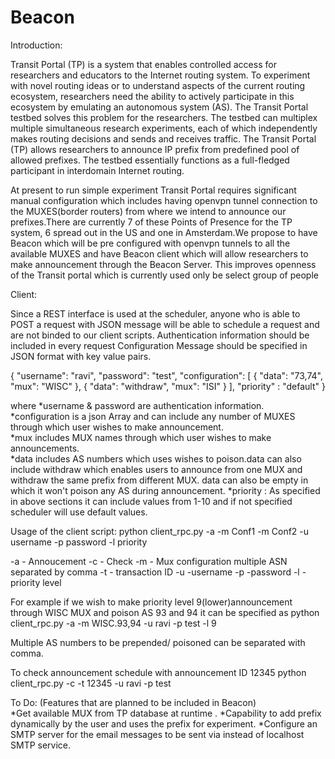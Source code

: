 Beacon
======

Introduction:               

Transit Portal (TP) is a system that enables controlled access for researchers and educators to the Internet routing system.
To experiment with novel routing ideas or to understand aspects of the current routing ecosystem, researchers need the ability 
to actively participate in this ecosystem by emulating an autonomous system (AS). The Transit Portal testbed solves this problem 
for the researchers. The testbed can multiplex multiple simultaneous research experiments, each of which independently makes routing 
decisions and sends and receives traffic. The Transit Portal (TP) allows researchers to announce IP prefix from predefined pool of 
allowed prefixes. The testbed essentially functions as a full-fledged participant in interdomain Internet routing.

At present to run simple experiment Transit Portal requires significant manual configuration which includes having openvpn tunnel 
connection to the MUXES(border routers) from where we intend to announce our prefixes.There are currently 7 of these Points of Presence 
for the TP system, 6 spread out in the US and one in Amsterdam.We propose to have Beacon which will be pre configured with openvpn 
tunnels to all the available MUXES and have Beacon client which will allow researchers to make announcement through the Beacon Server.
This improves openness of the Transit portal which is currently used only be select group of people

Client:

Since a REST interface is used at the scheduler, anyone who is able to POST a request with JSON message will be able to schedule a request 
and are not binded to our client scripts. Authentication information should be included in every request
Configuration Message should be specified in JSON format with key value pairs.

{
    "username": "ravi",
    "password": "test",
    "configuration": [
        {
            "data": "73,74",
            "mux": "WISC"
        },
        {
            "data": "withdraw",
            "mux": "ISI"
        }
    ],
 "priority" : "default"
}


where 
*username & password are authentication information.                                                                                        
*configuration is a json Array and can include any number of MUXES through which user wishes to make announcement.                          
*mux includes MUX names through which user wishes to make announcements.                                                                    
*data includes AS numbers which uses wishes to poison.data can also include withdraw which enables users to announce from one MUX and                  withdraw the same prefix from different MUX. data can also be empty in which it won't poison any AS during announcement.
*priority : As specified in above sections it can include values from 1-10 and if not specified scheduler will use default values.

Usage of the client script:
python client_rpc.py -a -m Conf1 -m Conf2 -u username -p password -l priority 

-a     - Annoucement
-c     - Check
-m    - Mux configuration multiple ASN separated by comma
-t      - transaction ID
-u     -username
-p     -password
-l     -priority level

For example if we wish to make priority level 9(lower)announcement through WISC MUX and poison AS 93 and 94 it can be specified as 
python client_rpc.py -a -m WISC.93,94 -u ravi -p test -l 9

Multiple AS numbers to be prepended/ poisoned can be separated with comma.

To check announcement schedule  with announcement ID 12345 
python client_rpc.py -c -t 12345 -u ravi -p test       

To Do: (Features that are planned to be included in Beacon)                                                                                                                                                                                                                                    
*Get available MUX from TP database at runtime .                                                                                            *Capability to add prefix dynamically by the user and uses the prefix for experiment.                                                       *Configure an SMTP server for the email messages to be sent via instead of localhost SMTP service.


